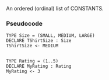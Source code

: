 An ordered (ordinal) list of CONSTANTS.

### Pseudocode
```Pseudocode
TYPE Size = (SMALL, MEDIUM, LARGE)
DECLARE TShirtSize : Size
TShirtSize <- MEDIUM


TYPE Rating = (1..5)
DECLARE MyRating : Rating
MyRating <- 3
```
